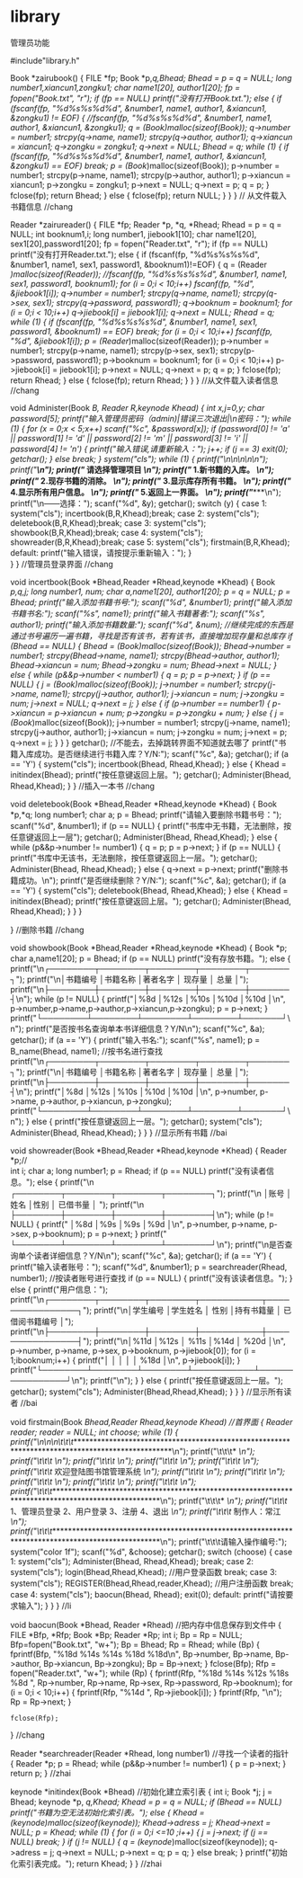 # library
管理员功能


#include"library.h"

Book *zairubook()
{
	FILE *fp;
	Book *p,*q,*Bhead;
	Bhead = p = q = NULL;
	long number1,xiancun1,zongku1;
	char name1[20], author1[20];
	fp = fopen("Book.txt", "r");
	if (fp == NULL)
		printf("没有打开Book.txt.");
	else
	{
		if (fscanf(fp, "%d%s%s%d%d", &number1, name1, author1, &xiancun1, &zongku1) != EOF)
		{
			//fscanf(fp, "%d%s%s%d%d", &number1, name1, author1, &xiancun1, &zongku1);
			q = (Book*)malloc(sizeof(Book));
			q->number = number1;
			strcpy(q->name, name1);
			strcpy(q->author, author1);
			q->xiancun = xiancun1;
			q->zongku = zongku1;
			q->next = NULL;
			Bhead = q;
			while (1)
			{
				if (fscanf(fp, "%d%s%s%d%d", &number1, name1, author1, &xiancun1, &zongku1) == EOF)   break;
				p = (Book*)malloc(sizeof(Book));
				p->number = number1;
				strcpy(p->name, name1);
				strcpy(p->author, author1);
				p->xiancun = xiancun1;
				p->zongku = zongku1;
				p->next = NULL;
				q->next = p;
				q = p;
			}
			fclose(fp);
			return Bhead;
		}
		else
		{
			fclose(fp);
			return NULL;
		}
	}
}        //          从文件载入书籍信息
//chang

Reader *zairureader()
{
	FILE *fp;
	Reader *p, *q, *Rhead;
	Rhead = p = q = NULL;
	int booknum1,i;
	long number1, jiebook1[10];
	char name1[20], sex1[20],password1[20];
	fp = fopen("Reader.txt", "r");
	if (fp == NULL)
		printf("没有打开Reader.txt.");
	else
	{
		if (fscanf(fp, "%d%s%s%s%d", &number1, name1, sex1, password1, &booknum1)!=EOF)
		{
			q = (Reader *)malloc(sizeof(Reader));
			//fscanf(fp, "%d%s%s%s%d", &number1, name1, sex1, password1, booknum1);
			for (i = 0;i < 10;i++)
				fscanf(fp, "%d", &jiebook1[i]);
			q->number = number1;
			strcpy(q->name, name1);
			strcpy(q->sex, sex1);
			strcpy(q->password, password1);
			q->booknum = booknum1;
			for (i = 0;i < 10;i++)
				q->jiebook[i] = jiebook1[i];
			q->next = NULL;
			Rhead = q;
			while (1)
			{
				if (fscanf(fp, "%d%s%s%s%d", &number1, name1, sex1, password1, &booknum1) == EOF)   break;
				for (i = 0;i < 10;i++)
					fscanf(fp, "%d", &jiebook1[i]);
				p = (Reader*)malloc(sizeof(Reader));
				p->number = number1;
				strcpy(p->name, name1);
				strcpy(p->sex, sex1);
				strcpy(p->password, password1);
				p->booknum = booknum1;
				for (i = 0;i < 10;i++)
					p->jiebook[i] = jiebook1[i];
				p->next = NULL;
				q->next = p;
				q = p;
			}
			fclose(fp);
			return Rhead;
		}
		else
		{
			fclose(fp);
			return Rhead;
		}
	}
}        //从文件载入读者信息
//chang

void Administer(Book *B, Reader *R,keynode *Khead)
{
	int x,j=0,y;
	char password[5];
	printf("输入管理员密码（admin)|错误三次退出|\n密码：");
	while (1)
	{
		for (x = 0;x < 5;x++)
			scanf("%c", &password[x]);
		if (password[0] != 'a' || password[1] != 'd' || password[2] != 'm' || password[3] != 'i' || password[4] != 'n')
		{
			printf("输入错误,请重新输入：");
			j++;
			if (j == 3)
				exit(0);
			getchar();
		}
		else break;
	}
	system("cls");
	while (1)
	{
		printf("\n\n\n\n\n");
		printf("************************************************************************************************\n");
		printf("***                                   请选择管理项目                                         ***\n");
		printf("***                                   1.新书籍的入库。                                       ***\n");
		printf("***                                   2.现存书籍的消除。                                     ***\n");
		printf("***                                   3.显示库存所有书籍。                                   ***\n");
		printf("***                                   4.显示所有用户信息。                                   ***\n");
		printf("***                                   5.返回上一界面。                                       ***\n");
		printf("************************************************************************************************\n");
		printf("\n——选择：");
		scanf("%d", &y);
		getchar();
		switch (y)
		{
		case 1:
			system("cls");
			incertbook(B,R,Khead);break;
		case 2:
			system("cls");
			deletebook(B,R,Khead);break;
		case 3:
			system("cls");
			showbook(B,R,Khead);break;
		case 4:
			system("cls");
			showreader(B,R,Khead);break;
		case 5:
			system("cls");
			firstmain(B,R,Khead);
		default:
			printf("输入错误，请按提示重新输入：");
		}		
	}
}     //管理员登录界面
//chang

void incertbook(Book *Bhead,Reader *Rhead,keynode *Khead)
{
	Book *p,*q,*j;
	long number1, num;
	char a,name1[20], author1[20];
	p = q = NULL;
	p = Bhead;
	printf("输入添加书籍书号:");
	scanf("%d", &number1);
	printf("输入添加书籍书名:");
	scanf("%s", name1);
	printf("输入书籍著者:");
	scanf("%s", author1);
	printf("输入添加书籍数量:");
	scanf("%d", &num);				//继续完成的东西是通过书号遍历一遍书籍，寻找是否有该书，若有该书，直接增加现存量和总库存
	if (Bhead == NULL)
	{
		Bhead = (Book*)malloc(sizeof(Book));
		Bhead->number = number1;
		strcpy(Bhead->name, name1);
		strcpy(Bhead->author, author1);
		Bhead->xiancun = num;
		Bhead->zongku = num;
		Bhead->next = NULL;
	}
	else
	{
		while (p&&p->number < number1)
		{
			q = p;
			p = p->next;
		}
		if (p == NULL)
		{
			j = (Book*)malloc(sizeof(Book));
			j->number = number1;
			strcpy(j->name, name1);
			strcpy(j->author, author1);
			j->xiancun = num;
			j->zongku = num;
			j->next = NULL;
			q->next = j;
		}
		else
		{
			if (p->number == number1)
			{
				p->xiancun = p->xiancun + num;
				p->zongku = p->zongku + num;
			}
			else
			{
				j = (Book*)malloc(sizeof(Book));
				j->number = number1;
				strcpy(j->name, name1);
				strcpy(j->author, author1);
				j->xiancun = num;
				j->zongku = num;
				j->next = p;
				q->next = j;
			}
		}
	}
	getchar();                  //不能去，去掉跳转界面不知道就去哪了
	printf("书籍入库成功。是否继续进行书籍入库？Y/N:");
	scanf("%c", &a);
	getchar();
	if (a == 'Y')
	{
		system("cls");
		incertbook(Bhead, Rhead,Khead);
	}
	else
	{
		Khead = initindex(Bhead);
		printf("按任意键返回上层。");
		getchar();
		Administer(Bhead, Rhead,Khead);
	}
}         //插入一本书
//chang

void deletebook(Book *Bhead,Reader *Rhead,keynode *Khead)
{
	Book *p,*q;
	long number1;
	char a;
	p = Bhead;
	printf("请输入要删除书籍书号：");
	scanf("%d", &number1);
	if (p == NULL)
	{
		printf("书库中无书籍，无法删除，按任意键返回上一层");
		getchar();
		Administer(Bhead, Rhead,Khead);
	}
	else
	{
		while (p&&p->number != number1)
		{
			q = p;
			p = p->next;
		}
		if (p == NULL)
		{
			printf("书库中无该书，无法删除，按任意键返回上一层。");
			getchar();
			Administer(Bhead, Rhead,Khead);
		}
		else
		{
			q->next = p->next;
			printf("删除书籍成功。\n");
			printf("是否继续删除？Y/N:");
			scanf("%c", &a);
			getchar();
			if (a == 'Y')
			{
				system("cls");
				deletebook(Bhead, Rhead,Khead);
			}
			else
			{
				Khead = initindex(Bhead);
				printf("按任意键返回上层。");
				getchar();
				Administer(Bhead, Rhead,Khead);
			}
		}
	}

}                //删除书籍
//chang

void showbook(Book *Bhead,Reader *Rhead,keynode *Khead)
{
	Book *p;
	char a,name1[20];
	p = Bhead;
	if (p == NULL)
		printf("没有存放书籍。");
	else
	{
		printf("\n┌────────┬────────┬────────┬────────┬───────┐");
		printf("\n│书籍编号        │书籍名称        │著者名字        │ 现存量         │ 总量         │");
		printf("\n├────────┼────────┼────────┼────────┼───────┤\n");
		while (p != NULL)
		{
		printf("│%8d        │%12s    │%10s      │%10d      │%10d    │\n", p->number,p->name,p->author,p->xiancun,p->zongku);
		p = p->next;
		}
		printf("└────────┴────────┴────────┴────────┴───────┘\n");
		printf("是否按书名查询单本书详细信息？Y/N\n");
		scanf("%c", &a);
		getchar();
		if (a == 'Y')
		{
			printf("输入书名:");
			scanf("%s", name1);
			p = B_name(Bhead, name1);				//按书名进行查找
			printf("\n┌────────┬────────┬────────┬────────┬───────┐");
			printf("\n│书籍编号        │书籍名称        │著者名字        │ 现存量         │ 总量         │");
			printf("\n├────────┼────────┼────────┼────────┼───────┤\n");
			printf("│%8d        │%12s    │%10s      │%10d      │%10d    │\n", p->number, p->name, p->author, p->xiancun, p->zongku);
			printf("└────────┴────────┴────────┴────────┴───────┘\n");
		}
		else
		{
			printf("按任意键返回上一层。");
			getchar();
			system("cls");
			Administer(Bhead, Rhead,Khead);
		}
	}
}      //显示所有书籍
//bai

void showreader(Book *Bhead,Reader *Rhead,keynode *Khead)
{
	Reader *p;//          
	int i;
	char a;
	long number1;
	p = Rhead;
	if (p == NULL)
		printf("没有读者信息。");
	else
	{
		printf("\n                    ┌────────┬────────┬────────┬────────┐");
		printf("\n                    │账号            │姓名            │性别            │ 已借书量       │ ");
		printf("\n                    ├────────┼────────┼────────┼────────┤\n");
		while (p != NULL)
		{
		printf("                    │%8d      │%9s       │%9s       │%9d       │\n", p->number, p->name, p->sex, p->booknum);
		p = p->next;
		}
		printf("                    └────────┴────────┴────────┴────────┘\n");
		printf("\n是否查询单个读者详细信息？Y/N\n");
		scanf("%c", &a);
		getchar();
		if (a == 'Y')
		{
			printf("输入读者账号：");
			scanf("%d", &number1);
			p = searchreader(Rhead, number1);				//按读者账号进行查找
			if (p == NULL)
			{
				printf("没有该读者信息。");
			}
			else
			{
				printf("用户信息：");
				printf("\n┌────────┬────────┬────────┬───────────┬────────────────┐");
				printf("\n│学生编号        │学生姓名        │ 性别           │持有书籍量            │ 已借阅书籍编号                 │");
				printf("\n├────────┼────────┼────────┼───────────┼────────────────┤");
				printf("\n│%11d     │%12s    │ %11s    │%14d        │    %20d        │\n", p->number, p->name, p->sex, p->booknum, p->jiebook[0]);
				for (i = 1;i<p->booknum;i++)
				{
					printf("│                │                │                │                      │      %18d        │\n", p->jiebook[i]);
				}
				printf("└────────┴────────┴────────┴───────────┴────────────────┘\n");
				printf("\n");
			}
		}
		else
		{
			printf("按任意键返回上一层。");
			getchar();
			system("cls");
			Administer(Bhead,Rhead,Khead);
		}
	}
}          //显示所有读者
//bai

void firstmain(Book *Bhead,Reader *Rhead,keynode *Khead)          //首界面
{
	Reader *reader;
	reader = NULL;
	int choose;
	while (1)
	{
		printf("\n\n\n\t\t\t****************************************************************************************************\n");
		printf("\t\t\t*                                                                                                  *\n");
		printf("\t\t\t*                                                                                                  *\n");
		printf("\t\t\t*                                                                                                  *\n");
		printf("\t\t\t*                                                                                                  *\n");
		printf("\t\t\t*                                                                                                  *\n");
		printf("\t\t\t*                                    欢迎登陆图书馆管理系统                                        *\n");
		printf("\t\t\t*                                                                                                  *\n");
		printf("\t\t\t*                                                                                                  *\n");
		printf("\t\t\t*                                                                                                  *\n");
		printf("\t\t\t*                                                                                                  *\n");
		printf("\t\t\t*                                                                                                  *\n");
		printf("\t\t\t****************************************************************************************************\n");
		printf("\t\t\t*                                                                                                  *\n");
		printf("\t\t\t*                1、管理员登录       2、用户登录         3、注册      4、退出                      *\n");
		printf("\t\t\t*                                                                                     制作人：常江 *\n");
		printf("\t\t\t****************************************************************************************************\n");
		printf("\t\t\t请输入操作编号:");
		system("color 1f");
		scanf("%d", &choose);
		getchar();
		switch (choose)
		{
			case 1:
				system("cls");
				Administer(Bhead, Rhead,Khead);
				break;
			case 2:
				system("cls");
				login(Bhead,Rhead,Khead);										//用户登录函数
				break;
			case 3:
				system("cls");
				REGISTER(Bhead,Rhead,reader,Khead);											//用户注册函数
				break;
			case 4:
				system("cls");
				baocun(Bhead, Rhead);
				exit(0);
			default:
				printf("请按要求输入");
		}
	}
}
//li

void baocun(Book *Bhead, Reader *Rhead)       //把内存中信息保存到文件中
{
	FILE *Bfp, *Rfp;
	Book *Bp;
	Reader *Rp;
	int i;
	Bp = Rp = NULL;
	Bfp=fopen("Book.txt", "w+");
	Bp = Bhead;
	Rp = Rhead;
	while (Bp)
	{
		fprintf(Bfp, "%18d  %14s  %14s  %18d  %18d\n", Bp->number, Bp->name, Bp->author, Bp->xiancun, Bp->zongku);
		Bp = Bp->next;
	}
	fclose(Bfp);
	Rfp = fopen("Reader.txt", "w+");
	while (Rp)
	{
		fprintf(Rfp, "%18d  %14s  %12s  %18s  %8d  ", Rp->number, Rp->name, Rp->sex, Rp->password, Rp->booknum);
		for (i = 0;i < 10;i++)
		{
			fprintf(Rfp, "%14d   ", Rp->jiebook[i]);
		}
		fprintf(Rfp, "\n");
		Rp = Rp->next;
	}
	
	fclose(Rfp);
}
//chang

Reader *searchreader(Reader *Rhead, long number1)       //寻找一个读者的指针
{
	Reader *p;
	p = Rhead;
	while (p&&p->number != number1)
	{
		p = p->next;
	}
	return p;
}
//zhai

keynode *initindex(Book *Bhead)				//初始化建立索引表
{
	int i;
	Book *j;
	j = Bhead;
	keynode *p, *q,*Khead;
	Khead = p = q = NULL;
	if (Bhead == NULL)
		printf("书籍为空无法初始化索引表。");
	else
	{
		Khead = (keynode*)malloc(sizeof(keynode));
		Khead->adress = j;
		Khead->next = NULL;
		p = Khead;
		while (1)
		{
			for (i = 0;i <=10 ;i++)
			{
				j = j->next;
				if (j == NULL)  break;
			}
			if (j != NULL)
			{
				q = (keynode*)malloc(sizeof(keynode));
				q->adress = j;
				q->next = NULL;
				p->next = q;
				p = q;
			}
			else   break;
		}
		printf("初始化索引表完成。");
		return Khead;
	}
}
//zhai

